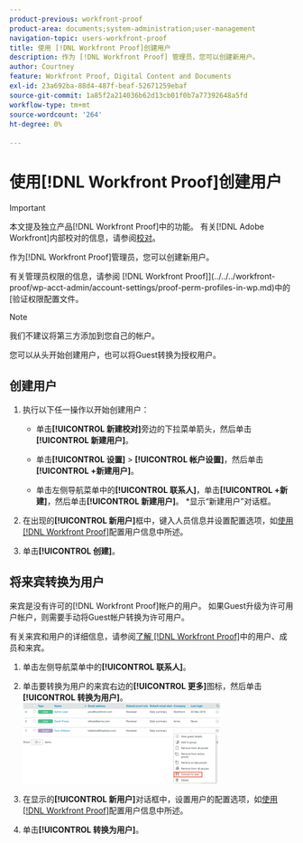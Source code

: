 ```yaml
---
product-previous: workfront-proof
product-area: documents;system-administration;user-management
navigation-topic: users-workfront-proof
title: 使用 [!DNL Workfront Proof]创建用户
description: 作为 [!DNL Workfront Proof] 管理员，您可以创建新用户。
author: Courtney
feature: Workfront Proof, Digital Content and Documents
exl-id: 23a692ba-88d4-487f-beaf-52671259ebaf
source-git-commit: 1a85f2a214036b62d13cb01f0b7a77392648a5fd
workflow-type: tm+mt
source-wordcount: '264'
ht-degree: 0%

---
```


# 使用[!DNL Workfront Proof]创建用户

>[!IMPORTANT]
>
>本文提及独立产品[!DNL Workfront Proof]中的功能。 有关[!DNL Adobe Workfront]内部校对的信息，请参阅[校对](../../../review-and-approve-work/proofing/proofing.md)。

作为[!DNL Workfront Proof]管理员，您可以创建新用户。

有关管理员权限的信息，请参阅 [!DNL Workfront Proof]](../../../workfront-proof/wp-acct-admin/account-settings/proof-perm-profiles-in-wp.md)中的[验证权限配置文件。

>[!NOTE]
>
>我们不建议将第三方添加到您自己的帐户。

您可以从头开始创建用户，也可以将Guest转换为授权用户。

## 创建用户

1. 执行以下任一操作以开始创建用户：

   * 单击&#x200B;**[!UICONTROL 新建校对]**&#x200B;旁边的下拉菜单箭头，然后单击&#x200B;**[!UICONTROL 新建用户]**。

   * 单击&#x200B;**[!UICONTROL 设置]** > **[!UICONTROL 帐户设置]**，然后单击&#x200B;**[!UICONTROL +新建用户]**。

   * 单击左侧导航菜单中的&#x200B;**[!UICONTROL 联系人]**，单击&#x200B;**[!UICONTROL +新建]**，然后单击&#x200B;**[!UICONTROL 新建用户]**。
*显示“新建用户”对话框。

1. 在出现的&#x200B;**[!UICONTROL 新用户]**&#x200B;框中，键入人员信息并设置配置选项，如[使用 [!DNL Workfront Proof]](../../../workfront-proof/wp-mnguserscontacts/users/configure-user-info.md)配置用户信息中所述。

1. 单击&#x200B;**[!UICONTROL 创建]**。

## 将来宾转换为用户

来宾是没有许可的[!DNL Workfront Proof]帐户的用户。 如果Guest升级为许可用户帐户，则需要手动将Guest帐户转换为许可用户。

有关来宾和用户的详细信息，请参阅[了解 [!DNL Workfront Proof]](../../../workfront-proof/wp-mnguserscontacts/contacts/use-members-guests.md)中的用户、成员和来宾。

1. 单击左侧导航菜单中的&#x200B;**[!UICONTROL 联系人]**。
1. 单击要转换为用户的来宾右边的&#x200B;**[!UICONTROL 更多]**&#x200B;图标，然后单击&#x200B;**[!UICONTROL 转换为用户]**。
   ![Screenshot_2018-03-30_14-08-35.png](assets/screenshot-2018-03-30-14-08-35-350x143.png)

1. 在显示的&#x200B;**[!UICONTROL 新用户]**&#x200B;对话框中，设置用户的配置选项，如[使用 [!DNL Workfront Proof]](../../../workfront-proof/wp-mnguserscontacts/users/configure-user-info.md)配置用户信息中所述。

1. 单击&#x200B;**[!UICONTROL 转换为用户]**。
